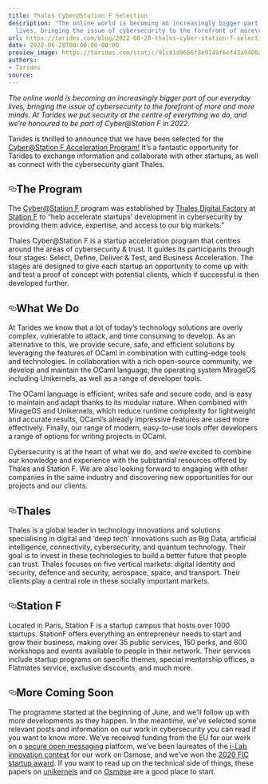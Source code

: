 ```yaml
---
title: Thales Cyber@Station F Selection
description: "The online world is becoming an increasingly bigger part of our everyday
  lives, bringing the issue of cybersecurity to the forefront of more\u2026"
url: https://tarides.com/blog/2022-06-28-thales-cyber-station-f-selection
date: 2022-06-28T00:00:00-00:00
preview_image: https://tarides.com/static/91c81d9666f3e9149f6ef42a9408ac0a/0132d/stationF.jpg
authors:
- Tarides
source:
---
```


<p><em>The online world is becoming an increasingly bigger part of our everyday lives, bringing the issue of cybersecurity to the forefront of more and more minds. At Tarides we put security at the centre of everything we do, and we&rsquo;re honoured to be part of <em>Cyber@Station F</em> in 2022.</em></p>
<p>Tarides is thrilled to announce that we have been selected for the <a href="https://cyber-at-stationf.com/en/startups">Cyber@Station F Acceleration Program!</a> It&rsquo;s a fantastic opportunity for Tarides to exchange information and collaborate with other startups, as well as connect with the cybersecurity giant Thales.</p>
<h2 style="position:relative;"><a href="https://tarides.com/feed.xml#the-program" aria-label="the program permalink" class="anchor before"><svg aria-hidden="true" focusable="false" height="16" version="1.1" viewbox="0 0 16 16" width="16"><path fill-rule="evenodd" d="M4 9h1v1H4c-1.5 0-3-1.69-3-3.5S2.55 3 4 3h4c1.45 0 3 1.69 3 3.5 0 1.41-.91 2.72-2 3.25V8.59c.58-.45 1-1.27 1-2.09C10 5.22 8.98 4 8 4H4c-.98 0-2 1.22-2 2.5S3 9 4 9zm9-3h-1v1h1c1 0 2 1.22 2 2.5S13.98 12 13 12H9c-.98 0-2-1.22-2-2.5 0-.83.42-1.64 1-2.09V6.25c-1.09.53-2 1.84-2 3.25C6 11.31 7.55 13 9 13h4c1.45 0 3-1.69 3-3.5S14.5 6 13 6z"></path></svg></a>The Program</h2>
<p>The  <a href="https://cyber-at-stationf.com//">Cyber@Station F</a> program was established by <a href="https://thalesdigital.io/">Thales Digital Factory</a> at <a href="https://stationf.co">Station F</a> to &ldquo;help accelerate startups&rsquo; development in cybersecurity by providing them advice, expertise, and access to our big markets.&rdquo;</p>
<p>Thales Cyber@Station F is a startup acceleration program that centres around the areas of cybersecurity &amp; trust. It guides its participants through four stages: Select, Define, Deliver &amp; Test, and Business Acceleration. The stages are designed to give each startup an opportunity to come up with and test a proof of concept with potential clients, which if successful is then developed further.</p>
<h2 style="position:relative;"><a href="https://tarides.com/feed.xml#what-we-do" aria-label="what we do permalink" class="anchor before"><svg aria-hidden="true" focusable="false" height="16" version="1.1" viewbox="0 0 16 16" width="16"><path fill-rule="evenodd" d="M4 9h1v1H4c-1.5 0-3-1.69-3-3.5S2.55 3 4 3h4c1.45 0 3 1.69 3 3.5 0 1.41-.91 2.72-2 3.25V8.59c.58-.45 1-1.27 1-2.09C10 5.22 8.98 4 8 4H4c-.98 0-2 1.22-2 2.5S3 9 4 9zm9-3h-1v1h1c1 0 2 1.22 2 2.5S13.98 12 13 12H9c-.98 0-2-1.22-2-2.5 0-.83.42-1.64 1-2.09V6.25c-1.09.53-2 1.84-2 3.25C6 11.31 7.55 13 9 13h4c1.45 0 3-1.69 3-3.5S14.5 6 13 6z"></path></svg></a>What We Do</h2>
<p>At Tarides we know that a lot of today&rsquo;s technology solutions are overly complex, vulnerable to attack, and time consuming to develop. As an alternative to this, we provide secure, safe, and efficient solutions by leveraging the features of OCaml in combination with cutting-edge tools and technologies. In collaboration with a rich open-source community, we develop and maintain the OCaml language, the operating system MirageOS including Unikernels, as well as a range of developer tools.</p>
<p>The OCaml language is efficient, writes safe and secure code, and is easy to maintain and adapt thanks to its modular nature. When combined with MirageOS and Unikernels, which reduce runtime complexity for lightweight and accurate results, OCaml&rsquo;s already impressive features are used more effectively. Finally, our range of modern, easy-to-use tools offer developers a range of options for writing projects in OCaml.</p>
<p>Cybersecurity is at the heart of what we do, and we&rsquo;re excited to combine our knowledge and experience with the substantial resources offered by Thales and Station F. We are also looking forward to engaging with other companies in the same industry and discovering new opportunities for our projects and our clients.</p>
<h2 style="position:relative;"><a href="https://tarides.com/feed.xml#thales" aria-label="thales permalink" class="anchor before"><svg aria-hidden="true" focusable="false" height="16" version="1.1" viewbox="0 0 16 16" width="16"><path fill-rule="evenodd" d="M4 9h1v1H4c-1.5 0-3-1.69-3-3.5S2.55 3 4 3h4c1.45 0 3 1.69 3 3.5 0 1.41-.91 2.72-2 3.25V8.59c.58-.45 1-1.27 1-2.09C10 5.22 8.98 4 8 4H4c-.98 0-2 1.22-2 2.5S3 9 4 9zm9-3h-1v1h1c1 0 2 1.22 2 2.5S13.98 12 13 12H9c-.98 0-2-1.22-2-2.5 0-.83.42-1.64 1-2.09V6.25c-1.09.53-2 1.84-2 3.25C6 11.31 7.55 13 9 13h4c1.45 0 3-1.69 3-3.5S14.5 6 13 6z"></path></svg></a>Thales</h2>
<p>Thales is a global leader in technology innovations and solutions specialising in digital and &lsquo;deep tech&rsquo; innovations such as Big Data, artificial intelligence, connectivity, cybersecurity, and quantum technology. Their goal is to invest in these technologies to build a better future that people can trust. Thales focuses on five vertical markets: digital identity and security, defence and security, aerospace, space, and transport. Their clients play a central role in these socially important markets.</p>
<h2 style="position:relative;"><a href="https://tarides.com/feed.xml#station-f" aria-label="station f permalink" class="anchor before"><svg aria-hidden="true" focusable="false" height="16" version="1.1" viewbox="0 0 16 16" width="16"><path fill-rule="evenodd" d="M4 9h1v1H4c-1.5 0-3-1.69-3-3.5S2.55 3 4 3h4c1.45 0 3 1.69 3 3.5 0 1.41-.91 2.72-2 3.25V8.59c.58-.45 1-1.27 1-2.09C10 5.22 8.98 4 8 4H4c-.98 0-2 1.22-2 2.5S3 9 4 9zm9-3h-1v1h1c1 0 2 1.22 2 2.5S13.98 12 13 12H9c-.98 0-2-1.22-2-2.5 0-.83.42-1.64 1-2.09V6.25c-1.09.53-2 1.84-2 3.25C6 11.31 7.55 13 9 13h4c1.45 0 3-1.69 3-3.5S14.5 6 13 6z"></path></svg></a>Station F</h2>
<p>Located in Paris, Station F is a startup campus that hosts over 1000 startups. StationF offers everything an entrepreneur needs to start and grow their business, making over 35 public services, 150 perks, and 600 workshops and events available to people in their network. Their services include startup programs on specific themes, special mentorship offices, a Flatmates service, exclusive discounts, and much more.</p>
<h2 style="position:relative;"><a href="https://tarides.com/feed.xml#more-coming-soon" aria-label="more coming soon permalink" class="anchor before"><svg aria-hidden="true" focusable="false" height="16" version="1.1" viewbox="0 0 16 16" width="16"><path fill-rule="evenodd" d="M4 9h1v1H4c-1.5 0-3-1.69-3-3.5S2.55 3 4 3h4c1.45 0 3 1.69 3 3.5 0 1.41-.91 2.72-2 3.25V8.59c.58-.45 1-1.27 1-2.09C10 5.22 8.98 4 8 4H4c-.98 0-2 1.22-2 2.5S3 9 4 9zm9-3h-1v1h1c1 0 2 1.22 2 2.5S13.98 12 13 12H9c-.98 0-2-1.22-2-2.5 0-.83.42-1.64 1-2.09V6.25c-1.09.53-2 1.84-2 3.25C6 11.31 7.55 13 9 13h4c1.45 0 3-1.69 3-3.5S14.5 6 13 6z"></path></svg></a>More Coming Soon</h2>
<p>The programme started at the beginning of June, and we&rsquo;ll follow up with more developments as they happen. In the meantime, we&rsquo;ve selected some relevant posts and information on our work in cybersecurity you can read if you want to know more. We&rsquo;ve received funding from the EU for our work on a <a href="https://tarides.com/blog/2021-04-30-scop-selected-for-dapsi-initiative">secure open messaging</a> platform, we&rsquo;ve been laureates of the <a href="https://tarides.com/blog/2019-07-05-i-lab-2019">i-Lab innovation contest</a> for our work on Osmose, and we&rsquo;ve won the <a href="https://tarides.com/blog/2019-12-11-tarides-wins-the-fic-2020-startup-award">2020 FIC startup award</a>.  If you want to read up on the technical side of things, these papers on <a href="https://www.usenix.org/system/files/conference/usenixsecurity15/sec15-paper-kaloper-mersinjak.pdf">unikernels</a> and on  <a href="https://anil.recoil.org/papers/2018-hotpost-osmose.pdf">Osmose</a> are a good place to start.</p>

